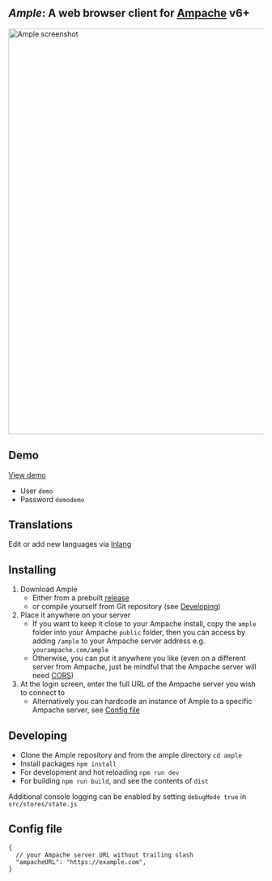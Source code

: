 ## _Ample_: A web browser client for [Ampache](https://ampache.org/) v6+

<img src="https://github.com/mitchray/ample/assets/5735900/e2564e30-d7af-4fc8-b2e1-bbff93a3356e" width=800 alt="Ample screenshot" />

## Demo

[View demo](https://ample-player.vercel.app)
-   User `demo`
-   Password `demodemo`

## Translations

Edit or add new languages via [Inlang](https://inlang.com/editor/github.com/mitchray/ample)

## Installing

1. Download Ample
   - Either from a prebuilt [release](https://github.com/mitchray/ample/releases)
   - or compile yourself from Git repository (see [Developing](#developing))
2. Place it anywhere on your server
   - If you want to keep it close to your Ampache install, copy the `ample` folder into your Ampache `public` folder, then you can access by adding `/ample` to your Ampache server address e.g. `yourampache.com/ample`
   - Otherwise, you can put it anywhere you like (even on a different server from Ampache, just be mindful that the Ampache server will need [CORS](https://developer.mozilla.org/en-US/docs/Web/HTTP/CORS/Errors/CORSMissingAllowOrigin))
3. At the login screen, enter the full URL of the Ampache server you wish to connect to
   - Alternatively you can hardcode an instance of Ample to a specific Ampache server, see [Config file](#config-file)

## Developing

- Clone the Ample repository and from the ample directory `cd ample`
- Install packages `npm install`
- For development and hot reloading `npm run dev`
- For building `npm run build`, and see the contents of `dist`

Additional console logging can be enabled by setting `debugMode true` in `src/stores/state.js`

## Config file
```
{
  // your Ampache server URL without trailing slash
  "ampacheURL": "https://example.com", 
}
```
